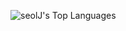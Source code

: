![seolJ's Top Languages](https://github-readme-stats.vercel.app/api/top-langs/?username=seolJ&theme=dark&show_icons=true&hide_border=false&layout=compact)
